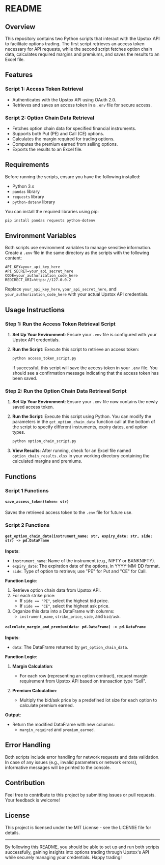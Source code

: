 # README

## Overview

This repository contains two Python scripts that interact with the Upstox API to facilitate options trading. The first script retrieves an access token necessary for API requests, while the second script fetches option chain data, calculates required margins and premiums, and saves the results to an Excel file.

## Features

### Script 1: Access Token Retrieval
- Authenticates with the Upstox API using OAuth 2.0.
- Retrieves and saves an access token in a `.env` file for secure access.

### Script 2: Option Chain Data Retrieval
- Fetches option chain data for specified financial instruments.
- Supports both Put (PE) and Call (CE) options.
- Calculates the margin required for trading options.
- Computes the premium earned from selling options.
- Exports the results to an Excel file.

## Requirements

Before running the scripts, ensure you have the following installed:

- Python 3.x
- `pandas` library
- `requests` library
- `python-dotenv` library

You can install the required libraries using pip:

```bash
pip install pandas requests python-dotenv
```

## Environment Variables

Both scripts use environment variables to manage sensitive information. Create a `.env` file in the same directory as the scripts with the following content:

```plaintext
API_KEY=your_api_key_here
API_SECRET=your_api_secret_here
CODE=your_authorization_code_here
REDIRECT_URI=https://127.0.0.2
```

Replace `your_api_key_here`, `your_api_secret_here`, and `your_authorization_code_here` with your actual Upstox API credentials.

## Usage Instructions

### Step 1: Run the Access Token Retrieval Script

1. **Set Up Your Environment**: Ensure your `.env` file is configured with your Upstox API credentials.

2. **Run the Script**: Execute this script to retrieve an access token:

   ```bash
   python access_token_script.py
   ```

   If successful, this script will save the access token in your `.env` file. You should see a confirmation message indicating that the access token has been saved.

### Step 2: Run the Option Chain Data Retrieval Script

1. **Set Up Your Environment**: Ensure your `.env` file now contains the newly saved access token.

2. **Run the Script**: Execute this script using Python. You can modify the parameters in the `get_option_chain_data` function call at the bottom of the script to specify different instruments, expiry dates, and option types.

   ```bash
   python option_chain_script.py
   ```

3. **View Results**: After running, check for an Excel file named `option_chain_results.xlsx` in your working directory containing the calculated margins and premiums.

## Functions

### Script 1 Functions

#### `save_access_token(token: str)`

Saves the retrieved access token to the `.env` file for future use.

### Script 2 Functions

#### `get_option_chain_data(instrument_name: str, expiry_date: str, side: str) -> pd.DataFrame`

**Inputs**:
- `instrument_name`: Name of the instrument (e.g., NIFTY or BANKNIFTY).
- `expiry_date`: The expiration date of the options, in YYYY-MM-DD format.
- `side`: Type of option to retrieve; use "PE" for Put and "CE" for Call.

**Function Logic**:
1. Retrieve option chain data from Upstox API.
2. For each strike price:
   - If `side == "PE"`, select the highest bid price.
   - If `side == "CE"`, select the highest ask price.
3. Organize this data into a DataFrame with columns:
   - `instrument_name`, `strike_price`, `side`, and `bid/ask`.

#### `calculate_margin_and_premium(data: pd.DataFrame) -> pd.DataFrame`

**Inputs**:
- `data`: The DataFrame returned by `get_option_chain_data`.

**Function Logic**:
1. **Margin Calculation**:
   - For each row (representing an option contract), request margin requirement from Upstox API based on transaction type "Sell".
   
2. **Premium Calculation**:
   - Multiply the bid/ask price by a predefined lot size for each option to calculate premium earned.

**Output**:
- Return the modified DataFrame with new columns:
  - `margin_required` and `premium_earned`.

## Error Handling

Both scripts include error handling for network requests and data validation. In case of any issues (e.g., invalid parameters or network errors), informative messages will be printed to the console.

## Contribution

Feel free to contribute to this project by submitting issues or pull requests. Your feedback is welcome!

## License

This project is licensed under the MIT License - see the LICENSE file for details.

---

By following this README, you should be able to set up and run both scripts successfully, gaining insights into options trading through Upstox's API while securely managing your credentials. Happy trading!